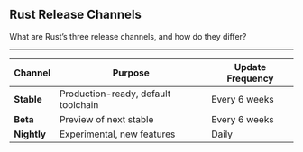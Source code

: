 ## Rust Release Channels

What are Rust’s three release channels, and how do they differ?

---

| Channel     | Purpose                             | Update Frequency |
| ----------- | ----------------------------------- | ---------------- |
| **Stable**  | Production-ready, default toolchain | Every 6 weeks    |
| **Beta**    | Preview of next stable              | Every 6 weeks    |
| **Nightly** | Experimental, new features          | Daily            |

